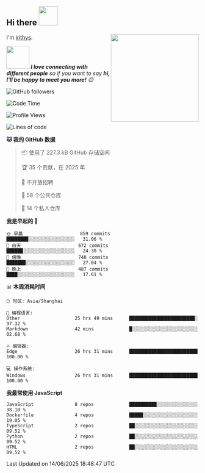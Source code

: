 <h2> Hi there <img src="https://media.giphy.com/media/mGcNjsfWAjY5AEZNw6/giphy.gif" width="50"></h2>
<img align='right' src="https://media.giphy.com/media/ieyl9zmCjO4b4t6qoY/giphy.gif" width="230">

I'm [irithys](https://irithys.com).

<img src="https://media.giphy.com/media/LnQjpWaON8nhr21vNW/giphy.gif" width="60"> <em><b>I love connecting with different people</b> so if you want to say <b>hi, I'll be happy to meet you more!</b> 😊</em>

![GitHub followers](https://img.shields.io/github/followers/irithys)


<!--START_SECTION:waka-->
![Code Time](http://img.shields.io/badge/Code%20Time-1%2C073%20hrs%2036%20mins-blue)

![Profile Views](http://img.shields.io/badge/%E4%B8%AA%E4%BA%BA%E8%B5%84%E6%96%99%E8%A7%82%E7%9C%8B%E6%AC%A1%E6%95%B0-0-blue)

![Lines of code](https://img.shields.io/badge/%E4%BB%8E%E3%80%8CHello%20World%E3%80%8D%E8%B5%B7%E6%88%91%E5%B7%B2%E7%BB%8F%E5%86%99%E4%BA%86-880.8%20thousand%20%E8%A1%8C%E4%BB%A3%E7%A0%81-blue)

**🐱 我的 GitHub 数据** 

> 📦  使用了 227.3 kB GitHub 存储空间 
 > 
> 🏆 35 个贡献，在 2025 年
 > 
> 🚫 不开放招聘
 > 
> 📜 58 个公共仓库 
 > 
> 🔑 14 个私人仓库 
 > 
**我是早起的 🐤** 

```text
🌞 早晨                     859 commits         ████████░░░░░░░░░░░░░░░░░   31.06 % 
🌆 白天                     672 commits         ██████░░░░░░░░░░░░░░░░░░░   24.30 % 
🌃 傍晚                     748 commits         ███████░░░░░░░░░░░░░░░░░░   27.04 % 
🌙 晚上                     487 commits         ████░░░░░░░░░░░░░░░░░░░░░   17.61 % 
```


📊 **本周消耗时间** 

```text
🕑︎ 时区: Asia/Shanghai

💬 编程语言: 
Other                    25 hrs 49 mins      ████████████████████████░   97.32 % 
Markdown                 42 mins             █░░░░░░░░░░░░░░░░░░░░░░░░   02.68 % 

🔥 编辑器: 
Edge                     26 hrs 31 mins      █████████████████████████   100.00 % 

💻 操作系统: 
Windows                  26 hrs 31 mins      █████████████████████████   100.00 % 
```

**我最常使用 JavaScript** 

```text
JavaScript               8 repos             ██████████░░░░░░░░░░░░░░░   38.10 % 
Dockerfile               4 repos             █████░░░░░░░░░░░░░░░░░░░░   19.05 % 
TypeScript               2 repos             ██░░░░░░░░░░░░░░░░░░░░░░░   09.52 % 
Python                   2 repos             ██░░░░░░░░░░░░░░░░░░░░░░░   09.52 % 
HTML                     2 repos             ██░░░░░░░░░░░░░░░░░░░░░░░   09.52 % 
```




 Last Updated on 14/06/2025 18:48:47 UTC
<!--END_SECTION:waka-->

